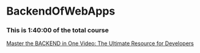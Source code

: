 # BackendOfWebApps

### This is 1:40:00 of the total course

[Master the BACKEND in One Video: The Ultimate Resource for Developers](https://www.youtube.com/watch?v=cGAdC4A5fF4&t=58s)
